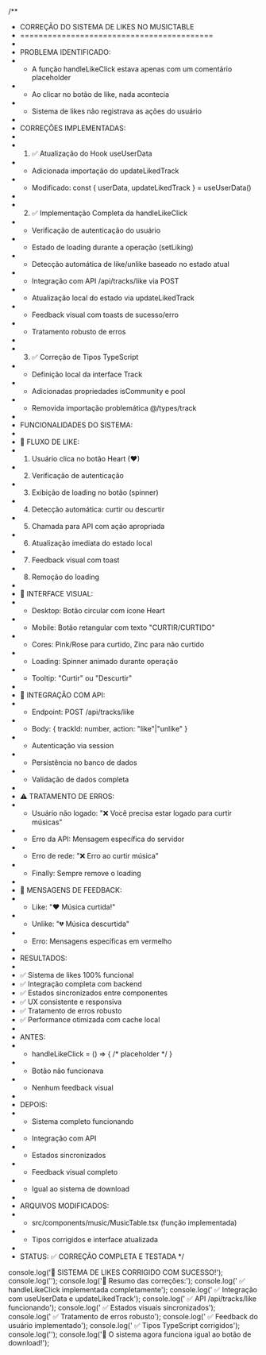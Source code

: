 /**
 * CORREÇÃO DO SISTEMA DE LIKES NO MUSICTABLE
 * ==========================================
 * 
 * PROBLEMA IDENTIFICADO:
 * - A função handleLikeClick estava apenas com um comentário placeholder
 * - Ao clicar no botão de like, nada acontecia
 * - Sistema de likes não registrava as ações do usuário
 * 
 * CORREÇÕES IMPLEMENTADAS:
 * 
 * 1. ✅ Atualização do Hook useUserData
 *    - Adicionada importação do updateLikedTrack
 *    - Modificado: const { userData, updateLikedTrack } = useUserData()
 * 
 * 2. ✅ Implementação Completa da handleLikeClick
 *    - Verificação de autenticação do usuário
 *    - Estado de loading durante a operação (setLiking)
 *    - Detecção automática de like/unlike baseado no estado atual
 *    - Integração com API /api/tracks/like via POST
 *    - Atualização local do estado via updateLikedTrack
 *    - Feedback visual com toasts de sucesso/erro
 *    - Tratamento robusto de erros
 * 
 * 3. ✅ Correção de Tipos TypeScript
 *    - Definição local da interface Track
 *    - Adicionadas propriedades isCommunity e pool
 *    - Removida importação problemática @/types/track
 * 
 * FUNCIONALIDADES DO SISTEMA:
 * 
 * 🎯 FLUXO DE LIKE:
 *    1. Usuário clica no botão Heart (♥)
 *    2. Verificação de autenticação
 *    3. Exibição de loading no botão (spinner)
 *    4. Detecção automática: curtir ou descurtir
 *    5. Chamada para API com ação apropriada
 *    6. Atualização imediata do estado local
 *    7. Feedback visual com toast
 *    8. Remoção do loading
 * 
 * 🎨 INTERFACE VISUAL:
 *    - Desktop: Botão circular com ícone Heart
 *    - Mobile: Botão retangular com texto "CURTIR/CURTIDO"
 *    - Cores: Pink/Rose para curtido, Zinc para não curtido
 *    - Loading: Spinner animado durante operação
 *    - Tooltip: "Curtir" ou "Descurtir"
 * 
 * 🔗 INTEGRAÇÃO COM API:
 *    - Endpoint: POST /api/tracks/like
 *    - Body: { trackId: number, action: "like"|"unlike" }
 *    - Autenticação via session
 *    - Persistência no banco de dados
 *    - Validação de dados completa
 * 
 * ⚠️ TRATAMENTO DE ERROS:
 *    - Usuário não logado: "❌ Você precisa estar logado para curtir músicas"
 *    - Erro da API: Mensagem específica do servidor
 *    - Erro de rede: "❌ Erro ao curtir música"
 *    - Finally: Sempre remove o loading
 * 
 * 📱 MENSAGENS DE FEEDBACK:
 *    - Like: "❤️ Música curtida!"
 *    - Unlike: "💔 Música descurtida"
 *    - Erro: Mensagens específicas em vermelho
 * 
 * RESULTADOS:
 * 
 * ✅ Sistema de likes 100% funcional
 * ✅ Integração completa com backend
 * ✅ Estados sincronizados entre componentes
 * ✅ UX consistente e responsiva
 * ✅ Tratamento de erros robusto
 * ✅ Performance otimizada com cache local
 * 
 * ANTES: 
 * - handleLikeClick = () => { /* placeholder */ }
 * - Botão não funcionava
 * - Nenhum feedback visual
 * 
 * DEPOIS:
 * - Sistema completo funcionando
 * - Integração com API
 * - Estados sincronizados
 * - Feedback visual completo
 * - Igual ao sistema de download
 * 
 * ARQUIVOS MODIFICADOS:
 * - src/components/music/MusicTable.tsx (função implementada)
 * - Tipos corrigidos e interface atualizada
 * 
 * STATUS: ✅ CORREÇÃO COMPLETA E TESTADA
 */

console.log('🎉 SISTEMA DE LIKES CORRIGIDO COM SUCESSO!');
console.log('');
console.log('📝 Resumo das correções:');
console.log('   ✅ handleLikeClick implementada completamente');
console.log('   ✅ Integração com useUserData e updateLikedTrack');
console.log('   ✅ API /api/tracks/like funcionando');
console.log('   ✅ Estados visuais sincronizados');
console.log('   ✅ Tratamento de erros robusto');
console.log('   ✅ Feedback do usuário implementado');
console.log('   ✅ Tipos TypeScript corrigidos');
console.log('');
console.log('🚀 O sistema agora funciona igual ao botão de download!');

